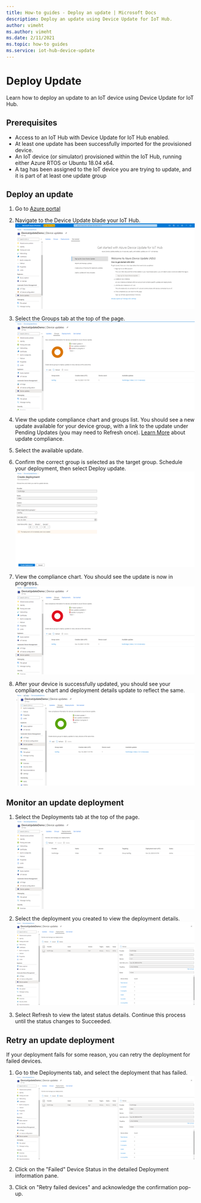 ```yaml
---
title: How-to guides - Deploy an update | Microsoft Docs
description: Deploy an update using Device Update for IoT Hub.
author: vimeht
ms.author: vimeht
ms.date: 2/11/2021
ms.topic: how-to guides
ms.service: iot-hub-device-update
---
```


# Deploy Update

Learn how to deploy an update to an IoT device using Device Update for IoT Hub.

## Prerequisites

* Access to an IoT Hub with Device Update for IoT Hub enabled.
* At least one update has been successfully imported for the provisioned device.
* An IoT device (or simulator) provisioned within the IoT Hub, running either Azure RTOS or Ubuntu 18.04 x64.
* A tag has been assigned to the IoT device you are trying to update, and it is part of at least one update group

## Deploy an update

1. Go to [Azure portal](https://portal.azure.com)

2. Navigate to the Device Update blade your IoT Hub.
![IoT Hub](media/deploy-update/device-update-iot-hub.png)

3. Select the Groups tab at the top of the page.
![Groups Tab](media/deploy-update/updated-view.png)

4. View the update compliance chart and groups list. You should see a new update available for your device group, with a link to the update under Pending Updates (you may need to Refresh once). [Learn More](device-update-compliance.md) about update compliance.

5. Select the available update.

6. Confirm the correct group is selected as the target group. Schedule your deployment, then select Deploy update.
![Select Update](media/deploy-update/select-update.png)

7. View the compliance chart. You should see the update is now in progress. 
![Update in progress](media/deploy-update/update-in-progress.png)

8. After your device is successfully updated, you should see your compliance chart and deployment details update to reflect the same. 
![Update succeeded](media/deploy-update/update-succeeded.png)

## Monitor an update deployment

1. Select the Deployments tab at the top of the page.
![Deployments Tab](media/deploy-update/deployments-tab.png)

2. Select the deployment you created to view the deployment details.
![Deployment Details](media/deploy-update/deployment-details.png)

3. Select Refresh to view the latest status details. Continue this process until the status changes to Succeeded.


## Retry an update deployment

If your deployment fails for some reason, you can retry the deployment for failed devices. 

1. Go to the Deployments tab, and select the deployment that has failed. 
![Deployment Details](media/deploy-update/deployment-details.png)

2. Click on the "Failed" Device Status in the detailed Deployment information pane.

3. Click on "Retry failed devices" and acknowledge the confirmation pop-up. 

